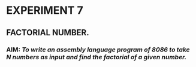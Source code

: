# EXPERIMENT 7
## FACTORIAL NUMBER.
### AIM: _To write an assembly language program of 8086 to take N numbers as input and find the factorial of a given number._
